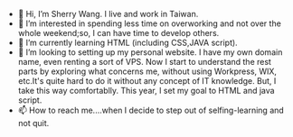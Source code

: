 - 👋 Hi, I’m Sherry Wang. I live and work in Taiwan. 
- 👀 I’m interested in spending less time on overworking and not over the whole weekend;so, I can have time to develop others.
- 🌱 I’m currently learning HTML (including CSS,JAVA script).
- 💞️ I’m looking to setting up my personal website. I have my own domain name, even renting a sort of VPS. Now I start to understand the rest parts by exploring what concerns me, without using Workpress, WIX, etc.It's quite hard to do it without any concept of IT knowledge. But, I take this way comfortablly. This year, I set my goal to HTML and java script. 
- 📫 How to reach me....when I decide to step out of selfing-learning and not quit. 

<!---
ssuying123/ssuying123 is a ✨ special ✨ repository because its `README.md` (this file) appears on your GitHub profile.
You can click the Preview link to take a look at your changes.
--->
